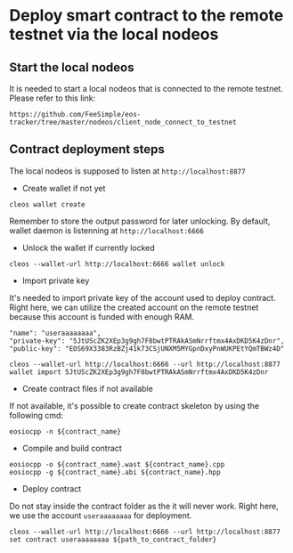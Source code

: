 # Deploy smart contract to the remote testnet via the local nodeos

## Start the local nodeos

It is needed to start a local nodeos that is connected to the remote testnet.
Please refer to this link:

`https://github.com/FeeSimple/eos-tracker/tree/master/nodeos/client_node_connect_to_testnet`

## Contract deployment steps

The local nodeos is supposed to listen at `http://localhost:8877`

* Create wallet if not yet

`cleos wallet create`

Remember to store the output password for later unlocking.
By default, wallet daemon is listenning at `http://localhost:6666`

* Unlock the wallet if currently locked

`cleos --wallet-url http://localhost:6666 wallet unlock`

* Import private key

It's needed to import private key of the account used to deploy contract.
Right here, we can utilize the created account on the remote testnet because
this account is funded with enough RAM.

```
"name": "useraaaaaaaa",
"private-key": "5JtUScZK2XEp3g9gh7F8bwtPTRAkASmNrrftmx4AxDKD5K4zDnr",
"public-key": "EOS69X3383RzBZj41k73CSjUNXM5MYGpnDxyPnWUKPEtYQmTBWz4D"
```

`cleos --wallet-url http://localhost:6666 --url http://localhost:8877 wallet import 5JtUScZK2XEp3g9gh7F8bwtPTRAkASmNrrftmx4AxDKD5K4zDnr`

* Create contract files if not available

If not available, it's possible to create contract skeleton by using the following cmd:

`eosiocpp -n ${contract_name}`

* Compile and build contract

```
eosiocpp -o ${contract_name}.wast ${contract_name}.cpp
eosiocpp -g ${contract_name}.abi ${contract_name}.hpp
```

* Deploy contract

Do not stay inside the contract folder as the it will never work.
Right here, we use the account `useraaaaaaaa` for deployment.

`cleos --wallet-url http://localhost:6666 --url http://localhost:8877 set contract useraaaaaaaa ${path_to_contract_folder}`
